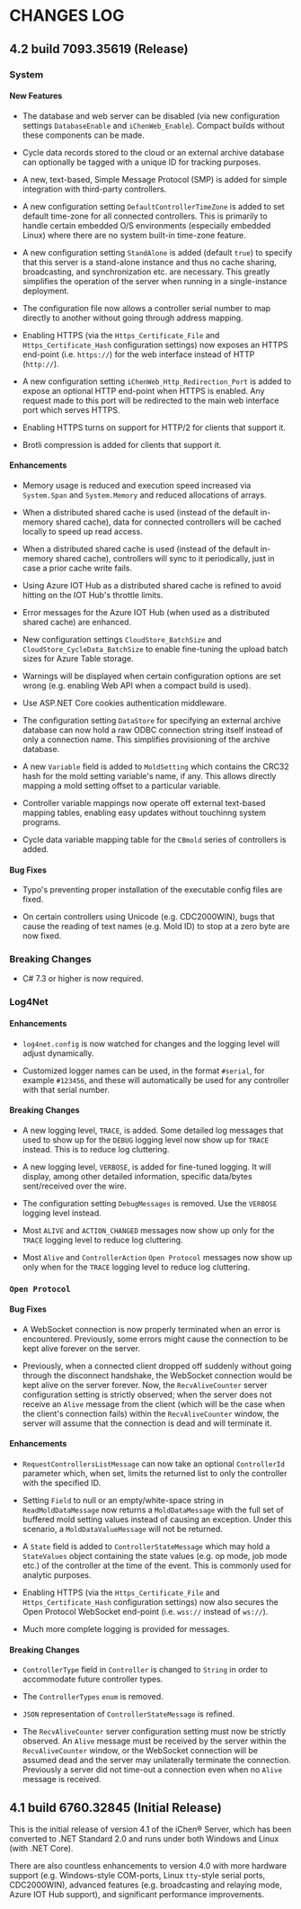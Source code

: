 CHANGES LOG
===========

4.2 build 7093.35619 (Release)
------------------------------

### System

#### New Features

- The database and web server can be disabled (via new configuration
  settings `DatabaseEnable` and `iChenWeb_Enable`). Compact builds
  without these components can be made.

- Cycle data records stored to the cloud or an external archive
  database can optionally be tagged with a unique ID for tracking
  purposes.

- A new, text-based, Simple Message Protocol (SMP) is added for
  simple integration with third-party controllers.

- A new configuration setting `DefaultControllerTimeZone` is added
  to set default time-zone for all connected controllers.  This is
  primarily to handle certain embedded O/S environments (especially
  embedded Linux) where there are no system built-in time-zone feature.

- A new configuration setting `StandAlone` is added (default `true`)
  to specify that this server is a stand-alone instance and thus
  no cache sharing, broadcasting, and synchronization etc. are
  necessary. This greatly simplifies the operation of the server
  when running in a single-instance deployment.

- The configuration file now allows a controller serial number to
  map directly to another without going through address mapping.

- Enabling HTTPS (via the `Https_Certificate_File` and
  `Https_Certificate_Hash` configuration settings) now exposes an
  HTTPS end-point (i.e. `https://`) for the web interface instead
  of HTTP (`http://`).

- A new configuration setting `iChenWeb_Http_Redirection_Port` is
  added to expose an optional HTTP end-point when HTTPS is enabled.
  Any request made to this port will be redirected to the main
  web interface port which serves HTTPS.

- Enabling HTTPS turns on support for HTTP/2 for clients that
  support it.

- Brotli compression is added for clients that support it.
  
#### Enhancements

- Memory usage is reduced and execution speed increased via `System.Span`
  and `System.Memory` and reduced allocations of arrays.

- When a distributed shared cache is used (instead of the default
  in-memory shared cache), data for connected controllers will
  be cached locally to speed up read access.

- When a distributed shared cache is used (instead of the default
  in-memory shared cache), controllers will sync to it
  periodically, just in case a prior cache write fails.

- Using Azure IOT Hub as a distributed shared cache is refined to
  avoid hitting on the IOT Hub's throttle limits.

- Error messages for the Azure IOT Hub (when used as a distributed
  shared cache) are enhanced.

- New configuration settings `CloudStore_BatchSize` and
  `CloudStore_CycleData_BatchSize` to enable fine-tuning the
  upload batch sizes for Azure Table storage.

- Warnings will be displayed when certain configuration options are
  set wrong (e.g. enabling Web API when a compact build is used).

- Use ASP.NET Core cookies authentication middleware.

- The configuration setting `DataStore` for specifying an external
  archive database can now hold a raw ODBC connection string itself
  instead of only a connection name. This simplifies provisioning
  of the archive database.

- A new `Variable` field is added to `MoldSetting` which contains
  the CRC32 hash for the mold setting variable's name, if any.
  This allows directly mapping a mold setting offset to a
  particular variable.

- Controller variable mappings now operate off external text-based
  mapping tables, enabling easy updates without touchinng system
  programs.
  
- Cycle data variable mapping table for the `CBmold` series of
  controllers is added.

#### Bug Fixes

- Typo's preventing proper installation of the executable config
  files are fixed.

- On certain controllers using Unicode (e.g. CDC2000WIN), bugs
  that cause the reading of text names (e.g. Mold ID) to stop at
  a zero byte are now fixed.

### Breaking Changes

- C# 7.3 or higher is now required.

### Log4Net

#### Enhancements

- `log4net.config` is now watched for changes and the logging level
  will adjust dynamically.

- Customized logger names can be used, in the format `#serial`, for
  example `#123456`, and these will automatically be used for any
  controller with that serial number.

#### Breaking Changes

- A new logging level, `TRACE`, is added. Some detailed log messages
  that used to show up for the `DEBUG` logging level now show up
  for `TRACE` instead. This is to reduce log cluttering.
  
- A new logging level, `VERBOSE`, is added for fine-tuned logging.
  It will display, among other detailed information, specific data/bytes
  sent/received over the wire.
  
- The configuration setting `DebugMessages` is removed.  Use the
  `VERBOSE` logging level instead.

- Most `ALIVE` and `ACTION_CHANGED` messages now show up only for
  the `TRACE` logging level to reduce log cluttering.
  
- Most `Alive` and `ControllerAction` `Open Protocol` messages
  now show up only when for the `TRACE` logging level to reduce log
  cluttering.

### `Open Protocol`

#### Bug Fixes

- A WebSocket connection is now properly terminated when an error
  is encountered.  Previously, some errors might cause the connection
  to be kept alive forever on the server.
  
- Previously, when a connected client dropped off suddenly without
  going through the disconnect handshake, the WebSocket connection
  would be kept alive on the server forever.  Now, the `RecvAliveCounter`
  server configuration setting is strictly observed; when the server
  does not receive an `Alive` message from the client (which will be
  the case when the client's connection fails) within the `RecvAliveCounter`
  window, the server will assume that the connection is dead and
  will terminate it.

#### Enhancements

- `RequestControllersListMessage` can now take an optional
  `ControllerId` parameter which, when set, limits the returned list
  to only the controller with the specified ID.

- Setting `Field` to null or an empty/white-space string in
  `ReadMoldDataMessage` now returns a `MoldDataMessage` with the
  full set of buffered mold setting values instead of causing an
  exception.  Under this scenario, a `MoldDataValueMessage` will
  not be returned.

- A `State` field is added to `ControllerStateMessage` which may
  hold a `StateValues` object containing the state values
  (e.g. op mode, job mode etc.) of the controller at the time
  of the event.  This is commonly used for analytic purposes.

- Enabling HTTPS (via the `Https_Certificate_File` and
  `Https_Certificate_Hash` configuration settings) now also secures
  the Open Protocol WebSocket end-point (i.e. `wss://` instead of
  `ws://`).
  
- Much more complete logging is provided for messages.

#### Breaking Changes

- `ControllerType` field in `Controller` is changed to `String` in
  order to accommodate future controller types. 
  
- The `ControllerTypes` `enum` is removed.

- `JSON` representation of `ControllerStateMessage` is refined.

- The `RecvAliveCounter` server configuration setting must now be
  strictly observed.  An `Alive` message must be received by the
  server within the `RecvAliveCounter` window, or the WebSocket
  connection will be assumed dead and the server may unilaterally
  terminate the connection.  Previously a server did not time-out
  a connection even when no `Alive` message is received.


4.1 build 6760.32845 (Initial Release)
--------------------------------------

This is the initial release of version 4.1 of the iChen® Server,
which has been converted to .NET Standard 2.0 and runs under both
Windows and Linux (with .NET Core).

There are also countless enhancements to version 4.0 with more
hardware support (e.g. Windows-style COM-ports, Linux `tty`-style
serial ports, CDC2000WIN), advanced features (e.g. broadcasting
and relaying mode, Azure IOT Hub support), and significant
performance improvements.
